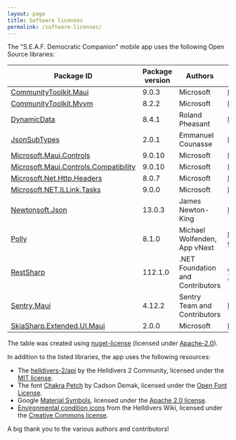 ```yaml
---
layout: page
title: Software licenses
permalink: /software-licenses/
---
```


The "S.E.A.F. Democratic Companion" mobile app uses the following Open Source libraries:

| Package ID                             | Package version | Authors                          | License |
|---------------------------------------|----------------|-------------------------------------------------|----------------------------------|
| [CommunityToolkit.Maui](https://github.com/CommunityToolkit/Maui) | 9.0.3 | Microsoft | [MIT](https://licenses.nuget.org/MIT) |
| [CommunityToolkit.Mvvm](https://github.com/CommunityToolkit/dotnet) | 8.2.2 | Microsoft | [MIT](https://licenses.nuget.org/MIT) |
| [DynamicData](http://dynamic-data.org/) | 8.4.1 | Roland Pheasant | [MIT](https://licenses.nuget.org/MIT) |
| [JsonSubTypes](https://github.com/manuc66/JsonSubTypes) | 2.0.1 | Emmanuel Counasse | [MIT](https://licenses.nuget.org/MIT) |
| [Microsoft.Maui.Controls](https://github.com/dotnet/maui) | 9.0.10 | Microsoft | [MIT](https://licenses.nuget.org/MIT) |
| [Microsoft.Maui.Controls.Compatibility](https://github.com/dotnet/maui) | 9.0.10 | Microsoft | [MIT](https://licenses.nuget.org/MIT) |
| [Microsoft.Net.Http.Headers](https://asp.net/) | 8.0.7 | Microsoft | [MIT](https://licenses.nuget.org/MIT) |
| [Microsoft.NET.ILLink.Tasks](https://dot.net/) | 9.0.0 | Microsoft | [MIT](https://licenses.nuget.org/MIT) |
| [Newtonsoft.Json](https://www.newtonsoft.com/json) | 13.0.3 | James Newton-King | [MIT](https://licenses.nuget.org/MIT) |
| [Polly](https://github.com/App-vNext/Polly) | 8.1.0 | Michael Wolfenden, App vNext | [BSD-3-Clause](https://licenses.nuget.org/BSD-3-Clause) |
| [RestSharp](https://restsharp.dev/) | 112.1.0 | .NET Foundation and Contributors | [Apache-2.0](https://licenses.nuget.org/Apache-2.0) |
| [Sentry.Maui](https://sentry.io/) | 4.12.2 | Sentry Team and Contributors | [MIT](https://licenses.nuget.org/MIT) |
| [SkiaSharp.Extended.UI.Maui](https://github.com/mono/SkiaSharp.Extended) | 2.0.0 | Microsoft | [MIT](https://licenses.nuget.org/MIT) |

The table was created using [nuget-license](https://github.com/sensslen/nuget-license) (licensed under [Apache-2.0](https://github.com/sensslen/nuget-license/blob/main/LICENSE)).

In addition to the listed libraries, the app uses the following resources:
- The [helldivers-2/api](https://github.com/helldivers-2/api) by the Helldivers 2 Community, licensed under the [MIT license](https://github.com/helldivers-2/api/blob/master/LICENSE).
- The font [Chakra Petch](https://fonts.google.com/specimen/Chakra+Petch) by Cadson Demak, licensed under the [Open Font License](https://fonts.google.com/specimen/Chakra+Petch/license).
- Google [Material Symbols](https://fonts.google.com/icons), licensed under the [Apache 2.0 license](https://www.apache.org/licenses/LICENSE-2.0.html).
- [Environmental condition icons](https://helldivers.wiki.gg/wiki/Category:Icons_-_Helldivers_2_-_Environmental_Conditions) from the Helldivers Wiki, licensed under the [Creative Commons license](https://creativecommons.org/licenses/by-nc-sa/4.0).

A big thank you to the various authors and contributors!
